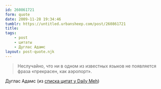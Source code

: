 ```yaml
---
id: 260861721
form: quote
date: 2009-11-28 19:34:46
tumblr: https://untitled.urbansheep.com/post/260861721
title: 
tags:
    - post
    - цитаты
    - Дуглас Адамс
layout: post-quote.njk
---
```


<blockquote>
Неслучайно, что ни в одном из известных языков не появляется фраза «прекрасен, как аэропорт».
</blockquote>

Дуглас Адамс (из <a href="http://dailymeh.tumblr.com/post/260742734">списка цитат у Daily Meh</a>)
